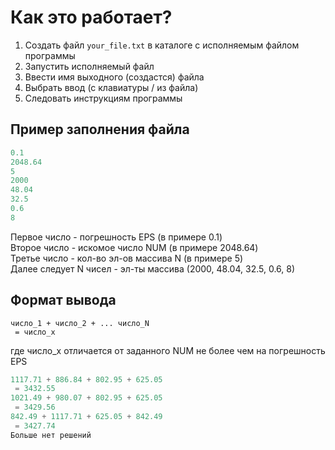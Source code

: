# Как это работает? #

1. Создать файл `your_file.txt` в каталоге с исполняемым файлом программы
2. Запустить исполняемый файл
3. Ввести имя выходного (создастся) файла
4. Выбрать ввод (с клавиатуры / из файла)
5. Следовать инструкциям программы

## Пример заполнения файла ##

```cpp
0.1
2048.64
5
2000
48.04
32.5
0.6
8
```

Первое число - погрешность EPS (в примере 0.1)  
Второе число - искомое число NUM (в примере 2048.64)  
Третье число - кол-во эл-ов массива N (в примере 5)  
Далее следует N чисел - эл-ты массива (2000, 48.04, 32.5, 0.6, 8)

## Формат вывода ##

```
число_1 + число_2 + ... число_N
 = число_х
```
где число_х отличается от заданного NUM не более чем на погрешность EPS  

```cpp
1117.71 + 886.84 + 802.95 + 625.05
 = 3432.55
1021.49 + 980.07 + 802.95 + 625.05
 = 3429.56
842.49 + 1117.71 + 625.05 + 842.49
 = 3427.74
Больше нет решений
```
